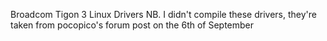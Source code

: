 Broadcom Tigon 3 Linux Drivers
NB. I didn't compile these drivers, they're taken from pocopico's forum post on the 6th of September

